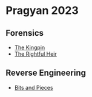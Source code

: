 # **Pragyan 2023**

## **Forensics**
- [The Kingpin](/2023/Pragyan2023/Forensics/the_kingpin/README.md)
- [The Rightful Heir](/2023/Pragyan2023/Forensics/the_rightful_heir/README.md)

## **Reverse Engineering**
- [Bits and Pieces](/2023/Pragyan2023/Reverse_Engineering/bits_and_pieces/README.md)